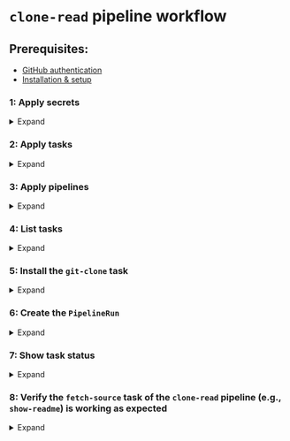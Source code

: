 # `clone-read` pipeline workflow


## Prerequisites:
- <a href="https://github.com/squidmin/tekton-labs/blob/main/docs/auth/github_authentication.md">GitHub authentication</a>
- <a href="https://github.com/squidmin/tekton-labs/blob/main/docs/cluster_admin/installation_and_setup.md">Installation & setup</a>


### **1**: Apply secrets

<details>
<summary>Expand</summary>

```shell
kubectl apply -f Secrets/
```

Running the above command applies the following `Secret`s to the cluster:
- `basic_auth_secret.yaml`
- `ssh_secret.yaml`
- `serviceaccount.yaml`

</details>


### **2**: Apply tasks

<details>
<summary>Expand</summary>

```shell
kubectl apply -f Tasks/
```

Running the above command applies the following tasks to the cluster:
- `show-readme.yaml`

The `show-readme` task is invoked in the pipeline:
- `Pipelines/pipeline.yaml`

</details>


### **3**: Apply pipelines

<details>
<summary>Expand</summary>

```shell
kubectl apply -f Pipelines/
```

</details>


### **4**: List tasks

<details>
<summary>Expand</summary>

```shell
kubectl get tasks
```

```shell
kubectl get tasks -n namespace
```

</details>


### **5**: Install the `git-clone` task

<details>
<summary>Expand</summary>

```shell
kubectl apply -f \
  https://raw.githubusercontent.com/tektoncd/catalog/main/task/git-clone/0.6/git-clone.yaml
```

</details>


### **6**: Create the `PipelineRun`

<details>
<summary>Expand</summary>

```shell
kubectl create -f PipelineRuns/clone-read-spring-boot-cicd-pipeline-run.yaml
```

**Output**

```
pipelinerun.tekton.dev/clone-read-run-4kgjr created
```

This creates a `PipelineRun` with a unique name each time.

Use the `PipelineRun` name from the output of the previous step to monitor the `Pipeline` execution:

```shell
tkn pipelinerun logs clone-read-run-xxxxx -f
```

You may have to wait a few seconds. The output confirms that the repository was cloned successfully and displays the `README` file at the end.

</details>


### **7**: Show task status

<details>
<summary>Expand</summary>

If you've used the `kubectl apply` subcommand to apply a task to your cluster, you can show the task status via the `tkn` CLI:

```shell
tkn task describe show-readme
tkn task start show-readme --showlog
```

</details>


### **8**: Verify the `fetch-source` task of the `clone-read` pipeline (e.g., `show-readme`) is working as expected

<details>
<summary>Expand</summary>

```shell
kubectl get taskrun show-readme
```

</details>
